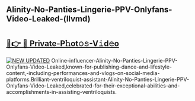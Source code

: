 ## Alinity-No-Panties-Lingerie-PPV-Onlyfans-Video-Leaked-(llvmd)


# <h2><a href="https://mediaupload.pro?-19M">🔗👉 🔴 Private-P𝚑ot𝚘𝚜-V𝚒d𝚎o</a></h2>

[![NEW UPDATED](https://i.imgur.com/0qMVB7G.gif)](https://mediaupload.pro?-19M)
Online-influencer-Alinity-No-Panties-Lingerie-PPV-Onlyfans-Video-Leaked,known-for-publishing-dance-and-lifestyle-content,-including-performances-and-vlogs-on-social-media-platforms.Brilliant-ventriloquist-assistant-Alinity-No-Panties-Lingerie-PPV-Onlyfans-Video-Leaked,celebrated-for-their-exceptional-abilities-and-accomplishments-in-assisting-ventriloquists.  